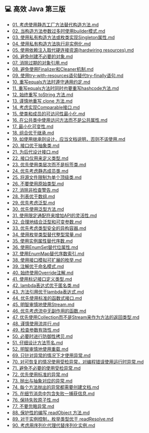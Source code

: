 ## 💻 高效 Java 第三版

- [01. 考虑使用静态工厂方法替代构造方法.md](nodes/01.%20考虑使用静态工厂方法替代构造方法.md)<br>
- [02. 当构造方法参数过多时使用builder模式.md](nodes/02.%20当构造方法参数过多时使用builder模式.md)<br>
- [03. 使用私有构造方法或枚类实现Singleton属性.md](nodes/03.%20使用私有构造方法或枚类实现Singleton属性.md)<br>
- [04. 使用私有构造方法执行非实例化.md](nodes/04.%20使用私有构造方法执行非实例化.md)<br>
- [05. 使用依赖注入取代硬连接资源(hardwiring resources).md](nodes/05.%20使用依赖注入取代硬连接资源(hardwiring%20resources).md)<br>
- [06. 避免创建不必要的对象.md](nodes/06.%20避免创建不必要的对象.md)<br>
- [07. 消除过期的对象引用.md](nodes/07.%20消除过期的对象引用.md)<br>
- [08. 避免使用Finalizer和Cleaner机制.md](nodes/08.%20避免使用Finalizer和Cleaner机制.md)<br>
- [09. 使用try-with-resources语句替代try-finally语句.md](nodes/09.%20使用try-with-resources语句替代try-finally语句.md)<br>
- [10. 重写equals方法时遵守通用约定.md](nodes/10.%20重写equals方法时遵守通用约定.md)<br>
- [11. 重写equals方法时同时也要重写hashcode方法.md](nodes/11.%20重写equals方法时同时也要重写hashcode方法.md)<br>
- [12. 始终重写 toString 方法.md](nodes/12.%20始终重写%20toString%20方法.md)<br>
- [13. 谨慎地重写 clone 方法.md](nodes/13.%20谨慎地重写%20clone%20方法.md)<br>
- [14. 考虑实现Comparable接口.md](nodes/14.%20考虑实现Comparable接口.md)<br>
- [15. 使类和成员的可访问性最小化.md](nodes/15.%20使类和成员的可访问性最小化.md)<br>
- [16. 在公共类中使用访问方法而不是公共属性.md](nodes/16.%20在公共类中使用访问方法而不是公共属性.md)<br>
- [17. 最小化可变性.md](nodes/17.%20最小化可变性.md)<br>
- [18. 组合优于继承.md](nodes/18.%20组合优于继承.md)<br>
- [19. 如使用继承则设计，应当文档说明，否则不该使用.md](nodes/19.%20如使用继承则设计，应当文档说明，否则不该使用.md)<br>
- [20. 接口优于抽象类.md](nodes/20.%20接口优于抽象类.md)<br>
- [21. 为后代设计接口.md](nodes/21.%20为后代设计接口.md)<br>
- [22. 接口仅用来定义类型.md](nodes/22.%20接口仅用来定义类型.md)<br>
- [23. 优先使用类层次而不是标签类.md](nodes/23.%20优先使用类层次而不是标签类.md)<br>
- [24. 优先考虑静态成员类.md](nodes/24.%20优先考虑静态成员类.md)<br>
- [25. 将源文件限制为单个顶级类.md](nodes/25.%20将源文件限制为单个顶级类.md)<br>
- [26. 不要使用原始类型.md](nodes/26.%20不要使用原始类型.md)<br>
- [27. 消除非检查警告.md](nodes/27.%20消除非检查警告.md)<br>
- [28. 列表优于数组.md](nodes/28.%20列表优于数组.md)<br>
- [29. 优先考虑泛型.md](nodes/29.%20优先考虑泛型.md)<br>
- [30. 优先使用泛型方法.md](nodes/30.%20优先使用泛型方法.md)<br>
- [31. 使用限定通配符来增加API的灵活性.md](nodes/31.%20使用限定通配符来增加API的灵活性.md)<br>
- [32. 合理地结合泛型和可变参数.md](nodes/32.%20合理地结合泛型和可变参数.md)<br>
- [33. 优先考虑类型安全的异构容器.md](nodes/33.%20优先考虑类型安全的异构容器.md)<br>
- [34. 使用枚举类型替代整型常量.md](nodes/34.%20使用枚举类型替代整型常量.md)<br>
- [35. 使用实例属性替代序数.md](nodes/35.%20使用实例属性替代序数.md)<br>
- [36. 使用EnumSet替代位属性.md](nodes/36.%20使用EnumSet替代位属性.md)<br>
- [37. 使用EnumMap替代序数索引.md](nodes/37.%20使用EnumMap替代序数索引.md)<br>
- [38. 使用接口模拟可扩展的枚举.md](nodes/38.%20使用接口模拟可扩展的枚举.md)<br>
- [39. 注解优于命名模式.md](nodes/39.%20注解优于命名模式.md)<br>
- [40. 始终使用Override注解.md](nodes/40.%20始终使用Override注解.md)<br>
- [41. 使用标记接口定义类型.md](nodes/41.%20使用标记接口定义类型.md)<br>
- [42. lambda表达式优于匿名类.md](nodes/42.%20lambda表达式优于匿名类.md)<br>
- [43. 方法引用优于lambda表达式.md](nodes/43.%20方法引用优于lambda表达式.md)<br>
- [44. 优先使用标准的函数式接口.md](nodes/44.%20优先使用标准的函数式接口.md)<br>
- [45. 明智审慎地使用Stream.md](nodes/45.%20明智审慎地使用Stream.md)<br>
- [46. 优先考虑流中无副作用的函数.md](nodes/46.%20优先考虑流中无副作用的函数.md)<br>
- [47. 优先使用Collection而不是Stream来作为方法的返回类型.md](nodes/47.%20优先使用Collection而不是Stream来作为方法的返回类型.md)<br>
- [48. 谨慎使用流并行.md](nodes/48.%20谨慎使用流并行.md)<br>
- [49. 检查参数有效性.md](nodes/49.%20检查参数有效性.md)<br>
- [50. 必要时进行防御性拷贝.md](nodes/50.%20必要时进行防御性拷贝.md)<br>
- [51. 仔细设计方法签名.md](nodes/51.%20仔细设计方法签名.md)<br>
- [52. 明智审慎地使用重载.md](nodes/52.%20明智审慎地使用重载.md)<br>
- [69. 只针对异常的情况下才使用异常.md](nodes/69.%20只针对异常的情况下才使用异常.md)<br>
- [70. 对可恢复的情况使用受检异常，对编程错误使用运行时异常.md](nodes/70.%20对可恢复的情况使用受检异常，对编程错误使用运行时异常.md)<br>
- [71. 避免不必要的使用受检异常.md](nodes/71.%20避免不必要的使用受检异常.md)<br>
- [72. 优先使用标准的异常.md](nodes/72.%20优先使用标准的异常.md)<br>
- [73. 抛出与抽象对应的异常.md](nodes/73.%20抛出与抽象对应的异常.md)<br>
- [74. 每个方法抛出的异常都需要创建文档.md](nodes/74.%20每个方法抛出的异常都需要创建文档.md)<br>
- [75. 在细节消息中包含失败一捕获信息.md](nodes/75.%20在细节消息中包含失败一捕获信息.md)<br>
- [76. 保持失败原子性.md](nodes/76.%20保持失败原子性.md)<br>
- [77. 不要忽略异常.md](nodes/77.%20不要忽略异常.md)<br>
- [88. 保护性的编写 readObject 方法.md](nodes/88.%20保护性的编写%20readObject%20方法.md)<br>
- [89. 对于实例控制，枚举类型优于 readResolve.md](nodes/89.%20对于实例控制，枚举类型优于%20readResolve.md)<br>
- [90. 考虑用序列化代理代替序列化实例.md](nodes/90.%20考虑用序列化代理代替序列化实例.md)<br>